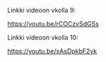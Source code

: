 Linkki videoon vkolla 9:

https://youtu.be/rCOCzvSdGSs



Linkki videoon vkolla 10:

https://youtu.be/xAsDpkbF2yk
